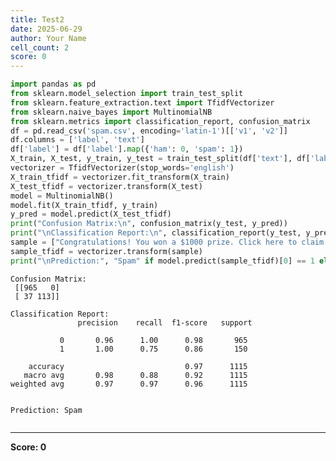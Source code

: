 ```yaml
---
title: Test2
date: 2025-06-29
author: Your Name
cell_count: 2
score: 0
---
```


```python
import pandas as pd
from sklearn.model_selection import train_test_split
from sklearn.feature_extraction.text import TfidfVectorizer
from sklearn.naive_bayes import MultinomialNB
from sklearn.metrics import classification_report, confusion_matrix
df = pd.read_csv('spam.csv', encoding='latin-1')[['v1', 'v2']]
df.columns = ['label', 'text']
df['label'] = df['label'].map({'ham': 0, 'spam': 1})
X_train, X_test, y_train, y_test = train_test_split(df['text'], df['label'], test_size=0.2, random_state=42)
vectorizer = TfidfVectorizer(stop_words='english')
X_train_tfidf = vectorizer.fit_transform(X_train)
X_test_tfidf = vectorizer.transform(X_test)
model = MultinomialNB()
model.fit(X_train_tfidf, y_train)
y_pred = model.predict(X_test_tfidf)
print("Confusion Matrix:\n", confusion_matrix(y_test, y_pred))
print("\nClassification Report:\n", classification_report(y_test, y_pred))
sample = ["Congratulations! You won a $1000 prize. Click here to claim."]
sample_tfidf = vectorizer.transform(sample)
print("\nPrediction:", "Spam" if model.predict(sample_tfidf)[0] == 1 else "Ham")

```

    Confusion Matrix:
     [[965   0]
     [ 37 113]]
    
    Classification Report:
                   precision    recall  f1-score   support
    
               0       0.96      1.00      0.98       965
               1       1.00      0.75      0.86       150
    
        accuracy                           0.97      1115
       macro avg       0.98      0.88      0.92      1115
    weighted avg       0.97      0.97      0.96      1115
    
    
    Prediction: Spam
    


```python

```


---
**Score: 0**